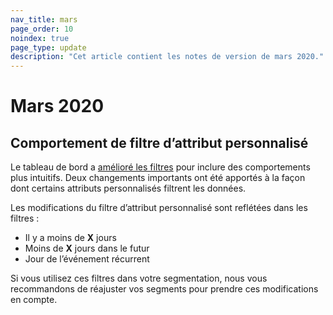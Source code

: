 ```yaml
---
nav_title: mars
page_order: 10
noindex: true
page_type: update
description: "Cet article contient les notes de version de mars 2020."
---
```

# Mars 2020

## Comportement de filtre d’attribut personnalisé

Le tableau de bord a [amélioré les filtres]({{site.baseurl}}/user_guide/data_and_analytics/custom_data/custom_attributes/#dates) pour inclure des comportements plus intuitifs.
Deux changements importants ont été apportés à la façon dont certains attributs personnalisés filtrent les données. 

Les modifications du filtre d’attribut personnalisé sont reflétées dans les filtres : 
- Il y a moins de **X** jours
- Moins de **X** jours dans le futur
- Jour de l’événement récurrent<br>

Si vous utilisez ces filtres dans votre segmentation, nous vous recommandons de réajuster vos segments pour prendre ces modifications en compte.